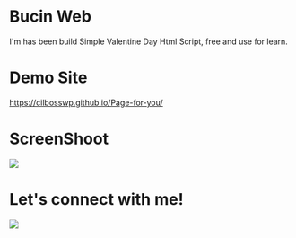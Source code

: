 # Bucin Web
I'm has been build Simple Valentine Day Html Script, free and use for learn.

# Demo Site
<a href="https://cilbosswp.github.io/Page-for-you/">https://cilbosswp.github.io/Page-for-you/</a>

# ScreenShoot
 <img src="https://raw.githubusercontent.com/Cilbosswp/Page-for-you/main/Screenshot.JPG">
 
# Let's connect with me!
<p>
    <a href="https://whatsapp.com/wa.me/6281352052375?text=hallo" target="_blank"><img src="https://img.shields.io/badge/Whatsapp-@Dinn-green" /></a>
</p>
